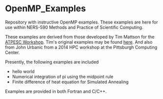 # OpenMP_Examples
Repository with instructive OpenMP examples. These examples are here for use within NERS-590 Methods and Practice of Scientific Computing.

These examples are derived from those developed by Tim Mattson for the [ATPESC Workshop](https://extremecomputingtraining.anl.gov/sessions/presentation-the-openmp-common-core-a-hands-on-exploration/). Tim's original examples may be found [here](https://github.com/tgmattso/ATPESC.git). And also from John Urbanic from a 2014 HPC workshop at the Pittsburgh Computing Center.


Presently, the following examples are included
- hello world
- Numerical integration of pi using the midpoint rule
- Finite difference of heat equation for Simulated Annealing

Examples are provided in both Fortran and C/C++.
